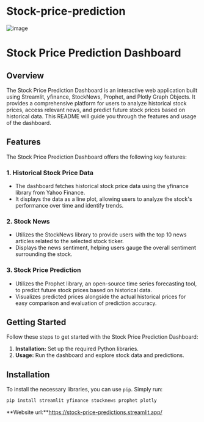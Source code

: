 # Stock-price-prediction

![image](https://github.com/sai-annadi/Stock-price-prediction/assets/111168434/196f775e-c320-427d-8402-80656605529a)

# Stock Price Prediction Dashboard

## Overview

The Stock Price Prediction Dashboard is an interactive web application built using Streamlit, yfinance, StockNews, Prophet, and Plotly Graph Objects. It provides a comprehensive platform for users to analyze historical stock prices, access relevant news, and predict future stock prices based on historical data. This README will guide you through the features and usage of the dashboard.

## Features

The Stock Price Prediction Dashboard offers the following key features:

### 1. Historical Stock Price Data

- The dashboard fetches historical stock price data using the yfinance library from Yahoo Finance.
- It displays the data as a line plot, allowing users to analyze the stock's performance over time and identify trends.

### 2. Stock News

- Utilizes the StockNews library to provide users with the top 10 news articles related to the selected stock ticker.
- Displays the news sentiment, helping users gauge the overall sentiment surrounding the stock.

### 3. Stock Price Prediction

- Utilizes the Prophet library, an open-source time series forecasting tool, to predict future stock prices based on historical data.
- Visualizes predicted prices alongside the actual historical prices for easy comparison and evaluation of prediction accuracy.

## Getting Started

Follow these steps to get started with the Stock Price Prediction Dashboard:

1. **Installation:** Set up the required Python libraries.
2. **Usage:** Run the dashboard and explore stock data and predictions.

## Installation

To install the necessary libraries, you can use `pip`. Simply run:

```bash
pip install streamlit yfinance stocknews prophet plotly
```

**Website url:**https://stock-price-predictions.streamlit.app/


